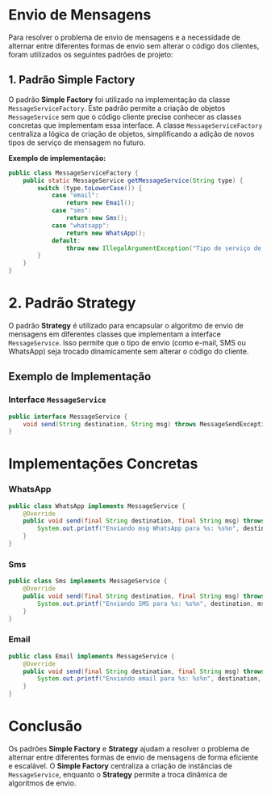 # Envio de Mensagens

Para resolver o problema de envio de mensagens e a necessidade de alternar entre diferentes formas de envio sem alterar o código dos clientes, foram utilizados os seguintes padrões de projeto:

## 1. Padrão Simple Factory

O padrão **Simple Factory** foi utilizado na implementação da classe `MessageServiceFactory`. Este padrão permite a criação de objetos `MessageService` sem que o código cliente precise conhecer as classes concretas que implementam essa interface. A classe `MessageServiceFactory` centraliza a lógica de criação de objetos, simplificando a adição de novos tipos de serviço de mensagem no futuro.

**Exemplo de implementação:**

```java
public class MessageServiceFactory {
    public static MessageService getMessageService(String type) {
        switch (type.toLowerCase()) {
            case "email":
                return new Email();
            case "sms":
                return new Sms();
            case "whatsapp":
                return new WhatsApp();
            default:
                throw new IllegalArgumentException("Tipo de serviço de mensagem desconhecido: " + type);
        }
    }
}
```
# 2. Padrão Strategy

O padrão **Strategy** é utilizado para encapsular o algoritmo de envio de mensagens em diferentes classes que implementam a interface `MessageService`. Isso permite que o tipo de envio (como e-mail, SMS ou WhatsApp) seja trocado dinamicamente sem alterar o código do cliente.

## Exemplo de Implementação

### Interface `MessageService`

```java
public interface MessageService {
    void send(String destination, String msg) throws MessageSendException;
}
```

# Implementações Concretas

### WhatsApp

```java
public class WhatsApp implements MessageService {
    @Override
    public void send(final String destination, final String msg) throws MessageSendException {
        System.out.printf("Enviando msg WhatsApp para %s: %s%n", destination, msg);
    }
}
```

### Sms

```java
public class Sms implements MessageService {
    @Override
    public void send(final String destination, final String msg) throws MessageSendException {
        System.out.printf("Enviando SMS para %s: %s%n", destination, msg);
    }
}
```

### Email

```java
public class Email implements MessageService {
    @Override
    public void send(final String destination, final String msg) throws MessageSendException {
        System.out.printf("Enviando email para %s: %s%n", destination, msg);
    }
}
```
# Conclusão

Os padrões **Simple Factory** e **Strategy** ajudam a resolver o problema de alternar entre diferentes formas de envio de mensagens de forma eficiente e escalável. O **Simple Factory** centraliza a criação de instâncias de `MessageService`, enquanto o **Strategy** permite a troca dinâmica de algoritmos de envio.

